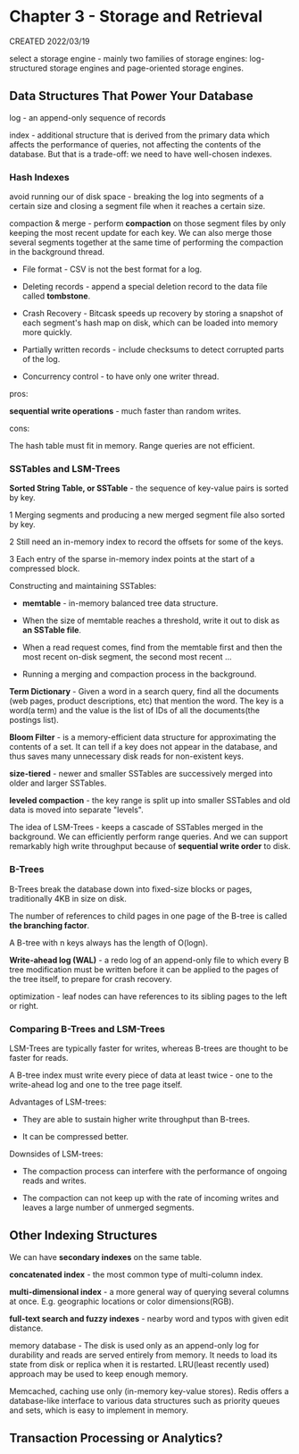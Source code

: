 # Chapter 3 - Storage and Retrieval

CREATED 2022/03/19

select a storage engine - mainly two families of storage engines: log-structured storage engines and page-oriented storage engines.

## Data Structures That Power Your Database

log - an append-only sequence of records

index - additional structure that is derived from the primary data which affects the performance of queries, not affecting the contents of the database. But that is a trade-off: we need to have well-chosen indexes.

### Hash Indexes

avoid running our of disk space - breaking the log into segments of a certain size and closing a segment file when it reaches a certain size.

compaction & merge - perform **compaction** on those segment files by only keeping the most recent update for each key. We can also merge those several segments together at the same time of performing the compaction in the background thread.

* File format - CSV is not the best format for a log.

* Deleting records - append a special deletion record to the data file called **tombstone**.

* Crash Recovery - Bitcask speeds up recovery by storing a snapshot of each segment's hash map on disk, which can be loaded into memory more quickly.

* Partially written records - include checksums to detect corrupted parts of the log.

* Concurrency control - to have only one writer thread.

pros:

**sequential write operations** - much faster than random writes.

cons:

The hash table must fit in memory. Range queries are not efficient.

### SSTables and LSM-Trees

**Sorted String Table, or SSTable** - the sequence of key-value pairs is sorted by key.

1 Merging segments and producing a new merged segment file also sorted by key.

2 Still need an in-memory index to record the offsets for some of the keys.

3 Each entry of the sparse in-memory index points at the start of a compressed block.

Constructing and maintaining SSTables:

* **memtable** - in-memory balanced tree data structure.

* When the size of memtable reaches a threshold, write it out to disk as **an SSTable file**.

* When a read request comes, find from the memtable first and then the most recent on-disk segment, the second most recent ...

* Running a merging and compaction process in the background.

**Term Dictionary** - Given a word in a search query, find all the documents (web pages, product descriptions, etc) that mention the word. The key is a word(a term) and the value is the list of IDs of all the documents(the postings list).

**Bloom Filter** - is a memory-efficient data structure for approximating the contents of a set. It can tell if a key does not appear in the database, and thus saves many unnecessary disk reads for non-existent keys.

**size-tiered** - newer and smaller SSTables are successively merged into older and larger SSTables.

**leveled compaction** - the key range is split up into smaller SSTables and old data is moved into separate "levels".

The idea of LSM-Trees - keeps a cascade of SSTables merged in the background. We can efficiently perform range queries. And we can support remarkably high write throughput because of **sequential write order** to disk.

### B-Trees

B-Trees break the database down into fixed-size blocks or pages, traditionally 4KB in size on disk.

The number of references to child pages in one page of the B-tree is called **the branching factor**.

A B-tree with n keys always has the length of O(logn).

**Write-ahead log (WAL)** - a redo log of an append-only file to which every B tree modification must be written before it can be applied to the pages of the tree itself, to prepare for crash recovery.

optimization - leaf nodes can have references to its sibling pages to the left or right.

### Comparing B-Trees and LSM-Trees

LSM-Trees are typically faster for writes, whereas B-trees are thought to be faster for reads.

A B-tree index must write every piece of data at least twice - one to the write-ahead log and one to the tree page itself.

Advantages of LSM-trees:

* They are able to sustain higher write throughput than B-trees.

* It can be compressed better.

Downsides of LSM-trees:

* The compaction process can interfere with the performance of ongoing reads and writes.

* The compaction can not keep up with the rate of incoming writes and leaves a large number of unmerged segments.

## Other Indexing Structures

We can have **secondary indexes** on the same table.

**concatenated index** - the most common type of multi-column index.

**multi-dimensional index** - a more general way of querying several columns at once. E.g. geographic locations or color dimensions(RGB).

**full-text search and fuzzy indexes** - nearby word and typos with given edit distance.

memory database - The disk is used only as an append-only log for durability and reads are served entirely from memory. It needs to load its state from disk or replica when it is restarted. LRU(least recently used) approach may be used to keep enough memory.

Memcached, caching use only (in-memory key-value stores). Redis offers a database-like interface to various data structures such as priority queues and sets, which is easy to implement in memory.

## Transaction Processing or Analytics?
